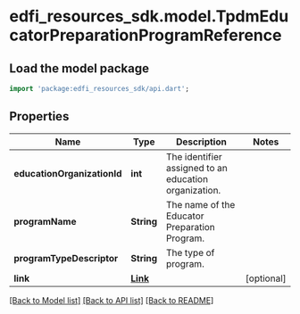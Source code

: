 # edfi_resources_sdk.model.TpdmEducatorPreparationProgramReference

## Load the model package
```dart
import 'package:edfi_resources_sdk/api.dart';
```

## Properties
Name | Type | Description | Notes
------------ | ------------- | ------------- | -------------
**educationOrganizationId** | **int** | The identifier assigned to an education organization. | 
**programName** | **String** | The name of the Educator Preparation Program. | 
**programTypeDescriptor** | **String** | The type of program. | 
**link** | [**Link**](Link.md) |  | [optional] 

[[Back to Model list]](../README.md#documentation-for-models) [[Back to API list]](../README.md#documentation-for-api-endpoints) [[Back to README]](../README.md)


